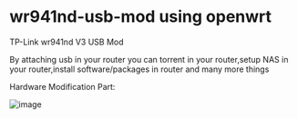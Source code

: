 # wr941nd-usb-mod using openwrt
TP-Link wr941nd V3 USB Mod

By attaching usb in your router you can torrent in your router,setup NAS in your router,install software/packages in router and many more things

Hardware Modification Part:

![image](https://github.com/fawazahmed0/wr941nd-router-usb-mod/blob/master/images/b_15k_resistor2.jpg)
